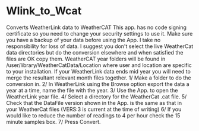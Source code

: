 # Wlink_to_Wcat
Converts WeatherLink data to WeatherCAT
This app. has no code signing certificate so you need to change your security settings to use it.
Make sure you have a backup of your data before using the App. I take no responsibility for loss of data. I suggest you don't select the live WeatherCat data directories but do the conversion elsewhere and when satisfied the files are OK copy them. WeatherCAT year folders will be found in /user/library/WeatherCatData/Location where user and location are specific to your installation. If your WeatherLink data ends mid year you will need to merge the resultant relevant month files together.
1/ Make a folder to do the conversion in.
2/ In WeatherLink using the Browse option export the data a year at a time, name the file with the year.
3/ Use the App. to open the WeatherLink year file.
4/ Select a directory for the WeatherCat .cat file.
5/ Check that the DataFile version shown in the App. is the same as that in your WeatherCat files (VERS:3 is current at the time of writing)
6/ If you would like to reduce the number of readings to 4 per hour check the 15 minute samples box.
7/ Press Convert.
